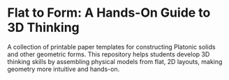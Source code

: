 # Flat to Form: A Hands-On Guide to 3D Thinking
A collection of printable paper templates for constructing Platonic solids and other geometric forms. This repository helps students develop 3D thinking skills by assembling physical models from flat, 2D layouts, making geometry more intuitive and hands-on.

